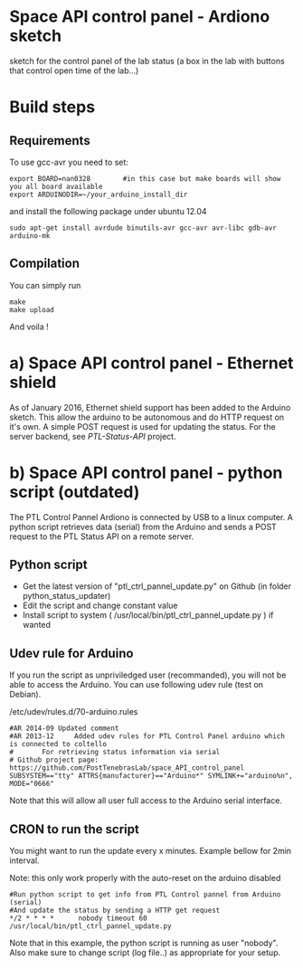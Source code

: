 # Space API control panel - Ardiono sketch

sketch for the control panel of the lab status (a box in the lab with buttons that control open time of the lab...)

# Build steps
## Requirements
To use gcc-avr you need to set:

    export BOARD=nan0328        #in this case but make boards will show you all board available
    export ARDUINODIR=~/your_arduino_install_dir

and install the following package under ubuntu 12.04

    sudo apt-get install avrdude binutils-avr gcc-avr avr-libc gdb-avr arduino-mk

## Compilation

You can simply run

    make
    make upload

And voila !

# a) Space API control panel - Ethernet shield

As of January 2016, Ethernet shield support has been added to the Arduino sketch. This allow the arduino to be autonomous and do HTTP request on it's own. A simple POST request is used for updating the status.
For the server backend, see  *PTL-Status-API* project.

# b) Space API control panel - python script (outdated)

The PTL Control Pannel Ardiono is connected by USB to a linux computer.
A python script retrieves data (serial) from the Arduino and sends a POST request to the PTL Status API on a remote server.

## Python script

* Get the latest version of "ptl_ctrl_pannel_update.py" on Github (in folder python_status_updater)
* Edit the script and change constant value
* Install script to system ( /usr/local/bin/ptl_ctrl_pannel_update.py ) if wanted

## Udev rule for Arduino

If you run the script as unpriviledged user (recommanded), you will not be able to access the Arduino. You can use following udev rule (test on Debian). 

/etc/udev/rules.d/70-arduino.rules

```
#AR 2014-09 Updated comment
#AR 2013-12 	Added udev rules for PTL Control Panel arduino which is connected to coltello
# 		For retrieving status information via serial
# Github project page: https://github.com/PostTenebrasLab/space_API_control_panel
SUBSYSTEM=="tty" ATTRS{manufacturer}=="Arduino*" SYMLINK+="arduino%n", MODE="0666"
```

Note that this will allow all user full access to the Arduino serial interface.

## CRON to run the script

You might want to run the update every x minutes. Example bellow for 2min interval.

Note: this only work properly with the auto-reset on the arduino disabled

```
#Run python script to get info from PTL Control pannel from Arduino (serial)
#And update the status by sending a HTTP get request
*/2 * * * *      nobody timeout 60 /usr/local/bin/ptl_ctrl_pannel_update.py
```

Note that in this example, the python script is running as user "nobody".
Also make sure to change script (log file..) as appropriate for your setup.
